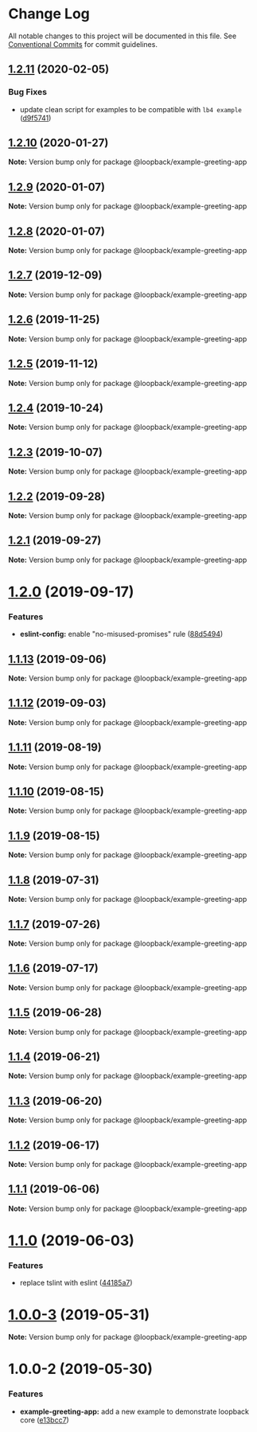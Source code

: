 # Change Log

All notable changes to this project will be documented in this file.
See [Conventional Commits](https://conventionalcommits.org) for commit guidelines.

## [1.2.11](https://github.com/strongloop/loopback-next/compare/@loopback/example-greeting-app@1.2.10...@loopback/example-greeting-app@1.2.11) (2020-02-05)


### Bug Fixes

* update clean script for examples to be compatible with `lb4 example` ([d9f5741](https://github.com/strongloop/loopback-next/commit/d9f574160f6edbf73a8f728cd3695ca69297148a))





## [1.2.10](https://github.com/strongloop/loopback-next/compare/@loopback/example-greeting-app@1.2.9...@loopback/example-greeting-app@1.2.10) (2020-01-27)

**Note:** Version bump only for package @loopback/example-greeting-app





## [1.2.9](https://github.com/strongloop/loopback-next/compare/@loopback/example-greeting-app@1.2.8...@loopback/example-greeting-app@1.2.9) (2020-01-07)

**Note:** Version bump only for package @loopback/example-greeting-app





## [1.2.8](https://github.com/strongloop/loopback-next/compare/@loopback/example-greeting-app@1.2.7...@loopback/example-greeting-app@1.2.8) (2020-01-07)

**Note:** Version bump only for package @loopback/example-greeting-app





## [1.2.7](https://github.com/strongloop/loopback-next/compare/@loopback/example-greeting-app@1.2.6...@loopback/example-greeting-app@1.2.7) (2019-12-09)

**Note:** Version bump only for package @loopback/example-greeting-app





## [1.2.6](https://github.com/strongloop/loopback-next/compare/@loopback/example-greeting-app@1.2.5...@loopback/example-greeting-app@1.2.6) (2019-11-25)

**Note:** Version bump only for package @loopback/example-greeting-app





## [1.2.5](https://github.com/strongloop/loopback-next/compare/@loopback/example-greeting-app@1.2.4...@loopback/example-greeting-app@1.2.5) (2019-11-12)

**Note:** Version bump only for package @loopback/example-greeting-app





## [1.2.4](https://github.com/strongloop/loopback-next/compare/@loopback/example-greeting-app@1.2.3...@loopback/example-greeting-app@1.2.4) (2019-10-24)

**Note:** Version bump only for package @loopback/example-greeting-app





## [1.2.3](https://github.com/strongloop/loopback-next/compare/@loopback/example-greeting-app@1.2.2...@loopback/example-greeting-app@1.2.3) (2019-10-07)

**Note:** Version bump only for package @loopback/example-greeting-app





## [1.2.2](https://github.com/strongloop/loopback-next/compare/@loopback/example-greeting-app@1.2.1...@loopback/example-greeting-app@1.2.2) (2019-09-28)

**Note:** Version bump only for package @loopback/example-greeting-app





## [1.2.1](https://github.com/strongloop/loopback-next/compare/@loopback/example-greeting-app@1.2.0...@loopback/example-greeting-app@1.2.1) (2019-09-27)

**Note:** Version bump only for package @loopback/example-greeting-app





# [1.2.0](https://github.com/strongloop/loopback-next/compare/@loopback/example-greeting-app@1.1.13...@loopback/example-greeting-app@1.2.0) (2019-09-17)


### Features

* **eslint-config:** enable "no-misused-promises" rule ([88d5494](https://github.com/strongloop/loopback-next/commit/88d5494))





## [1.1.13](https://github.com/strongloop/loopback-next/compare/@loopback/example-greeting-app@1.1.12...@loopback/example-greeting-app@1.1.13) (2019-09-06)

**Note:** Version bump only for package @loopback/example-greeting-app





## [1.1.12](https://github.com/strongloop/loopback-next/compare/@loopback/example-greeting-app@1.1.11...@loopback/example-greeting-app@1.1.12) (2019-09-03)

**Note:** Version bump only for package @loopback/example-greeting-app





## [1.1.11](https://github.com/strongloop/loopback-next/compare/@loopback/example-greeting-app@1.1.10...@loopback/example-greeting-app@1.1.11) (2019-08-19)

**Note:** Version bump only for package @loopback/example-greeting-app





## [1.1.10](https://github.com/strongloop/loopback-next/compare/@loopback/example-greeting-app@1.1.9...@loopback/example-greeting-app@1.1.10) (2019-08-15)

**Note:** Version bump only for package @loopback/example-greeting-app





## [1.1.9](https://github.com/strongloop/loopback-next/compare/@loopback/example-greeting-app@1.1.8...@loopback/example-greeting-app@1.1.9) (2019-08-15)

**Note:** Version bump only for package @loopback/example-greeting-app





## [1.1.8](https://github.com/strongloop/loopback-next/compare/@loopback/example-greeting-app@1.1.7...@loopback/example-greeting-app@1.1.8) (2019-07-31)

**Note:** Version bump only for package @loopback/example-greeting-app





## [1.1.7](https://github.com/strongloop/loopback-next/compare/@loopback/example-greeting-app@1.1.6...@loopback/example-greeting-app@1.1.7) (2019-07-26)

**Note:** Version bump only for package @loopback/example-greeting-app





## [1.1.6](https://github.com/strongloop/loopback-next/compare/@loopback/example-greeting-app@1.1.5...@loopback/example-greeting-app@1.1.6) (2019-07-17)

**Note:** Version bump only for package @loopback/example-greeting-app





## [1.1.5](https://github.com/strongloop/loopback-next/compare/@loopback/example-greeting-app@1.1.4...@loopback/example-greeting-app@1.1.5) (2019-06-28)

**Note:** Version bump only for package @loopback/example-greeting-app





## [1.1.4](https://github.com/strongloop/loopback-next/compare/@loopback/example-greeting-app@1.1.3...@loopback/example-greeting-app@1.1.4) (2019-06-21)

**Note:** Version bump only for package @loopback/example-greeting-app





## [1.1.3](https://github.com/strongloop/loopback-next/compare/@loopback/example-greeting-app@1.1.2...@loopback/example-greeting-app@1.1.3) (2019-06-20)

**Note:** Version bump only for package @loopback/example-greeting-app





## [1.1.2](https://github.com/strongloop/loopback-next/compare/@loopback/example-greeting-app@1.1.1...@loopback/example-greeting-app@1.1.2) (2019-06-17)

**Note:** Version bump only for package @loopback/example-greeting-app





## [1.1.1](https://github.com/strongloop/loopback-next/compare/@loopback/example-greeting-app@1.1.0...@loopback/example-greeting-app@1.1.1) (2019-06-06)

**Note:** Version bump only for package @loopback/example-greeting-app





# [1.1.0](https://github.com/strongloop/loopback-next/compare/@loopback/example-greeting-app@1.0.0-3...@loopback/example-greeting-app@1.1.0) (2019-06-03)


### Features

* replace tslint with eslint ([44185a7](https://github.com/strongloop/loopback-next/commit/44185a7))





# [1.0.0-3](https://github.com/strongloop/loopback-next/compare/@loopback/example-greeting-app@1.0.0-2...@loopback/example-greeting-app@1.0.0-3) (2019-05-31)

**Note:** Version bump only for package @loopback/example-greeting-app





# 1.0.0-2 (2019-05-30)


### Features

* **example-greeting-app:** add a new example to demonstrate loopback core ([e13bcc7](https://github.com/strongloop/loopback-next/commit/e13bcc7))
